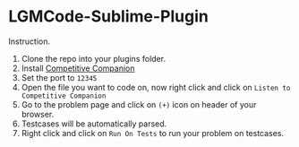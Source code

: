 # LGMCode-Sublime-Plugin

Instruction.

1. Clone the repo into your plugins folder.
2. Install [Competitive Companion](https://chrome.google.com/webstore/detail/competitive-companion/cjnmckjndlpiamhfimnnjmnckgghkjbl)
3. Set the port to `12345`
4. Open the file you want to code on, now right click and click on `Listen to Competitive Companion`
5. Go to the problem page and click on `(+)` icon on header of your browser.
6. Testcases will be automatically parsed.
7. Right click and click on `Run On Tests` to run your problem on testcases.
